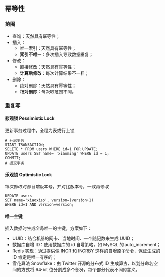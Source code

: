 ## 幂等性

### 范围

- 查询：天然具有幂等性；
- 插入：
  - 唯一索引：天然具有幂等性；
  - **索引不唯一**：多次插入导致数据重复；
- 修改：
  - 直接修改：天然具有幂等性；
  - **计算后修改**：每次计算结果不一样；
- 删除：
  - 绝对删除：天然具有幂等性；
  - **相对删除**：每次取范围不同。

### 重复写

#### 悲观锁 Pessimistic Lock

更新事务过程中，全程为表或行上锁

```mysql
# 开启事务
START TRANSACTION; 
SELETE * FROM users WHERE id=1 FOR UPDATE;
UPDATE users SET name= 'xiaoming' WHERE id = 1;
COMMIT; 
# 提交事务
```

#### 乐观锁 Optimistic Lock

每次修改时都自增版本号，并对比版本号，一致再修改

```mysql
UPDATE users 
SET name='xiaoxiao', version=(version+1) 
WHERE id=1 AND version=version;
```

#### 唯一主键

插入数据时生成全局唯一的主键，方案如下：

- UUID：结合机器的网卡、当地时间、一个随记数来生成 UUID；
- 数据库自增 ID：使用数据库的 id 自增策略，如 MySQL 的 auto_increment；
- Redis 实现：通过提供像 INCR 和 INCRBY 这样的自增原子命令，保证生成的 ID 肯定是唯一有序的；
- 雪花算法 Snowflake：由 Twitter 开源的分布式 ID 生成算法，以划分命名空间的方式将 64-bit 位分割成多个部分，每个部分代表不同的含义。